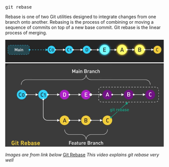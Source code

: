 <pre>git rebase <base> </pre>
Rebase is one of two Git utilities designed to integrate changes from one branch onto another. 
Rebasing is the process of combining or moving a sequence of commits on top of a new base commit. 
Git rebase is the linear process of merging.

![Virtualization of rebase](rebase.png)
![Virtualization of rebase](rebase2.png)

*Images are from link below*
[Git Rebase]([https://www.openai.com](https://youtu.be/0chZFIZLR_0?si=W0JWpNwrJIX1T84V)https://youtu.be/0chZFIZLR_0?si=W0JWpNwrJIX1T84V)
*This video explains git rebase very well*

